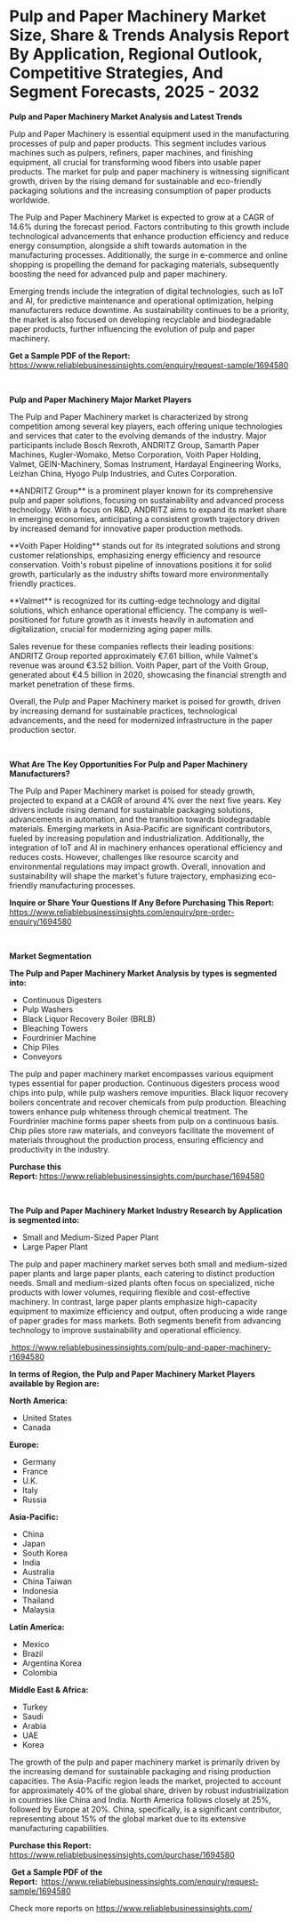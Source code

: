 <p><h1>Pulp and Paper Machinery Market Size, Share & Trends Analysis Report By Application, Regional Outlook, Competitive Strategies, And Segment Forecasts, 2025 - 2032</h1></p><p><strong>Pulp and Paper Machinery Market Analysis and Latest Trends</strong></p>
<p><p>Pulp and Paper Machinery is essential equipment used in the manufacturing processes of pulp and paper products. This segment includes various machines such as pulpers, refiners, paper machines, and finishing equipment, all crucial for transforming wood fibers into usable paper products. The market for pulp and paper machinery is witnessing significant growth, driven by the rising demand for sustainable and eco-friendly packaging solutions and the increasing consumption of paper products worldwide.</p><p>The Pulp and Paper Machinery Market is expected to grow at a CAGR of 14.6% during the forecast period. Factors contributing to this growth include technological advancements that enhance production efficiency and reduce energy consumption, alongside a shift towards automation in the manufacturing processes. Additionally, the surge in e-commerce and online shopping is propelling the demand for packaging materials, subsequently boosting the need for advanced pulp and paper machinery. </p><p>Emerging trends include the integration of digital technologies, such as IoT and AI, for predictive maintenance and operational optimization, helping manufacturers reduce downtime. As sustainability continues to be a priority, the market is also focused on developing recyclable and biodegradable paper products, further influencing the evolution of pulp and paper machinery.</p></p>
<p><strong>Get a Sample PDF of the Report:&nbsp;</strong> <a href="https://www.reliablebusinessinsights.com/enquiry/request-sample/1694580?utm_campaign=2290&utm_medium=2&utm_source=Github&utm_content=ia&utm_term=09032025&utm_id=pulp-and-paper-machinery">https://www.reliablebusinessinsights.com/enquiry/request-sample/1694580</a></p>
<p>&nbsp;</p>
<p><strong>Pulp and Paper Machinery Major Market Players</strong></p>
<p><p>The Pulp and Paper Machinery market is characterized by strong competition among several key players, each offering unique technologies and services that cater to the evolving demands of the industry. Major participants include Bosch Rexroth, ANDRITZ Group, Samarth Paper Machines, Kugler-Womako, Metso Corporation, Voith Paper Holding, Valmet, GEIN-Machinery, Somas Instrument, Hardayal Engineering Works, Leizhan China, Hyogo Pulp Industries, and Cutes Corporation.</p><p>**ANDRITZ Group** is a prominent player known for its comprehensive pulp and paper solutions, focusing on sustainability and advanced process technology. With a focus on R&D, ANDRITZ aims to expand its market share in emerging economies, anticipating a consistent growth trajectory driven by increased demand for innovative paper production methods.</p><p>**Voith Paper Holding** stands out for its integrated solutions and strong customer relationships, emphasizing energy efficiency and resource conservation. Voith's robust pipeline of innovations positions it for solid growth, particularly as the industry shifts toward more environmentally friendly practices.</p><p>**Valmet** is recognized for its cutting-edge technology and digital solutions, which enhance operational efficiency. The company is well-positioned for future growth as it invests heavily in automation and digitalization, crucial for modernizing aging paper mills.</p><p>Sales revenue for these companies reflects their leading positions: ANDRITZ Group reported approximately €7.61 billion, while Valmet's revenue was around €3.52 billion. Voith Paper, part of the Voith Group, generated about €4.5 billion in 2020, showcasing the financial strength and market penetration of these firms.</p><p>Overall, the Pulp and Paper Machinery market is poised for growth, driven by increasing demand for sustainable practices, technological advancements, and the need for modernized infrastructure in the paper production sector.</p></p>
<p>&nbsp;</p>
<p><strong>What Are The Key Opportunities For Pulp and Paper Machinery Manufacturers?</strong></p>
<p><p>The Pulp and Paper Machinery market is poised for steady growth, projected to expand at a CAGR of around 4% over the next five years. Key drivers include rising demand for sustainable packaging solutions, advancements in automation, and the transition towards biodegradable materials. Emerging markets in Asia-Pacific are significant contributors, fueled by increasing population and industrialization. Additionally, the integration of IoT and AI in machinery enhances operational efficiency and reduces costs. However, challenges like resource scarcity and environmental regulations may impact growth. Overall, innovation and sustainability will shape the market's future trajectory, emphasizing eco-friendly manufacturing processes.</p></p>
<p><strong>Inquire or Share Your Questions If Any Before Purchasing This Report:</strong> <a href="https://www.reliablebusinessinsights.com/enquiry/pre-order-enquiry/1694580?utm_campaign=2290&utm_medium=2&utm_source=Github&utm_content=ia&utm_term=09032025&utm_id=pulp-and-paper-machinery">https://www.reliablebusinessinsights.com/enquiry/pre-order-enquiry/1694580</a></p>
<p>&nbsp;</p>
<p><strong>Market Segmentation</strong></p>
<p><strong>The Pulp and Paper Machinery Market Analysis by types is segmented into:</strong></p>
<p><ul><li>Continuous Digesters</li><li>Pulp Washers</li><li>Black Liquor Recovery Boiler (BRLB)</li><li>Bleaching Towers</li><li>Fourdrinier Machine</li><li>Chip Piles</li><li>Conveyors</li></ul></p>
<p><p>The pulp and paper machinery market encompasses various equipment types essential for paper production. Continuous digesters process wood chips into pulp, while pulp washers remove impurities. Black liquor recovery boilers concentrate and recover chemicals from pulp production. Bleaching towers enhance pulp whiteness through chemical treatment. The Fourdrinier machine forms paper sheets from pulp on a continuous basis. Chip piles store raw materials, and conveyors facilitate the movement of materials throughout the production process, ensuring efficiency and productivity in the industry.</p></p>
<p><strong>Purchase this Report:&nbsp;</strong><a href="https://www.reliablebusinessinsights.com/purchase/1694580?utm_campaign=2290&utm_medium=2&utm_source=Github&utm_content=ia&utm_term=09032025&utm_id=pulp-and-paper-machinery">https://www.reliablebusinessinsights.com/purchase/1694580</a></p>
<p>&nbsp;</p>
<p><strong>The Pulp and Paper Machinery Market Industry Research by Application is segmented into:</strong></p>
<p><ul><li>Small and Medium-Sized Paper Plant</li><li>Large Paper Plant</li></ul></p>
<p><p>The pulp and paper machinery market serves both small and medium-sized paper plants and large paper plants, each catering to distinct production needs. Small and medium-sized plants often focus on specialized, niche products with lower volumes, requiring flexible and cost-effective machinery. In contrast, large paper plants emphasize high-capacity equipment to maximize efficiency and output, often producing a wide range of paper grades for mass markets. Both segments benefit from advancing technology to improve sustainability and operational efficiency.</p></p>
<p><a href="https://www.reliablebusinessinsights.com/pulp-and-paper-machinery-r1694580?utm_campaign=2290&utm_medium=2&utm_source=Github&utm_content=ia&utm_term=09032025&utm_id=pulp-and-paper-machinery">&nbsp;https://www.reliablebusinessinsights.com/pulp-and-paper-machinery-r1694580</a></p>
<p><strong>In terms of Region, the Pulp and Paper Machinery Market Players available by Region are:</strong></p>
<p>
    <p> <strong> North America: </strong>
        <ul>
            <li>United States</li>
            <li>Canada</li>
        </ul>
        </p> 
    <p> <strong> Europe: </strong>
        <ul>
            <li>Germany</li>
            <li>France</li>
            <li>U.K.</li>
            <li>Italy</li>
            <li>Russia</li>
        </ul>
        </p> 
    <p> <strong> Asia-Pacific: </strong>
        <ul>
            <li>China</li>
            <li>Japan</li>
            <li>South Korea</li>
            <li>India</li>
            <li>Australia</li>
            <li>China Taiwan</li>
            <li>Indonesia</li>
            <li>Thailand</li>
            <li>Malaysia</li>
        </ul>
        </p> 
    <p> <strong> Latin America: </strong>
        <ul>
            <li>Mexico</li>
            <li>Brazil</li>
            <li>Argentina Korea</li>
            <li>Colombia</li>
        </ul>
        </p> 
    <p> <strong> Middle East & Africa: </strong>
        <ul>
            <li>Turkey</li>
            <li>Saudi</li>
            <li>Arabia</li>
            <li>UAE</li>
            <li>Korea</li>
        </ul>
    </p>
    </p>
<p><p>The growth of the pulp and paper machinery market is primarily driven by the increasing demand for sustainable packaging and rising production capacities. The Asia-Pacific region leads the market, projected to account for approximately 40% of the global share, driven by robust industrialization in countries like China and India. North America follows closely at 25%, followed by Europe at 20%. China, specifically, is a significant contributor, representing about 15% of the global market due to its extensive manufacturing capabilities.</p></p>
<p><strong>Purchase this Report: </strong><a href="https://www.reliablebusinessinsights.com/purchase/1694580?utm_campaign=2290&utm_medium=2&utm_source=Github&utm_content=ia&utm_term=09032025&utm_id=pulp-and-paper-machinery">https://www.reliablebusinessinsights.com/purchase/1694580</a></p>
<p>&nbsp;<strong>Get a Sample PDF of the Report:&nbsp;&nbsp;</strong><a href="https://www.reliablebusinessinsights.com/enquiry/request-sample/1694580?utm_campaign=2290&utm_medium=2&utm_source=Github&utm_content=ia&utm_term=09032025&utm_id=pulp-and-paper-machinery">https://www.reliablebusinessinsights.com/enquiry/request-sample/1694580</a></p>
<p><strong></strong></p>
<p>Check more reports on <a href="https://www.reliablebusinessinsights.com/?utm_campaign=2290&utm_medium=2&utm_source=Github&utm_content=ia&utm_term=09032025&utm_id=pulp-and-paper-machinery">https://www.reliablebusinessinsights.com/</a></p>